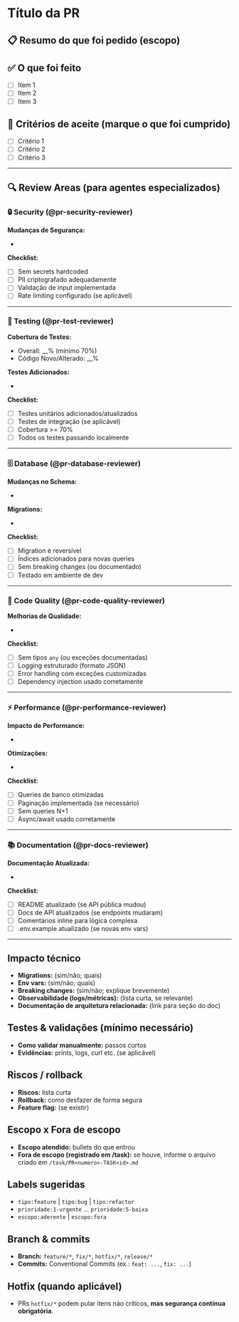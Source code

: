 # Título da PR
<!-- Use um título claro. Sugestão: Conventional Commits, ex.: feat: implementa X no módulo Y -->

## 📋 Resumo do que foi pedido (escopo)
<!-- Cole aqui, em 3–5 linhas, o que a tarefa/issue solicitou (o "pedido do escopo"). -->

## ✅ O que foi feito
- [ ] Item 1
- [ ] Item 2
- [ ] Item 3

## 🎯 Critérios de aceite (marque o que foi cumprido)
- [ ] Critério 1
- [ ] Critério 2
- [ ] Critério 3

---

## 🔍 Review Areas (para agentes especializados)

### 🔒 Security (@pr-security-reviewer)

**Mudanças de Segurança:**
<!-- Liste mudanças relacionadas a segurança ou escreva "N/A" -->
-

**Checklist:**
- [ ] Sem secrets hardcoded
- [ ] PII criptografado adequadamente
- [ ] Validação de input implementada
- [ ] Rate limiting configurado (se aplicável)

---

### 🧪 Testing (@pr-test-reviewer)

**Cobertura de Testes:**
- Overall: __% (mínimo 70%)
- Código Novo/Alterado: __%

**Testes Adicionados:**
<!-- Liste os testes adicionados -->
-

**Checklist:**
- [ ] Testes unitários adicionados/atualizados
- [ ] Testes de integração (se aplicável)
- [ ] Cobertura >= 70%
- [ ] Todos os testes passando localmente

---

### 🗄️ Database (@pr-database-reviewer)

**Mudanças no Schema:**
<!-- Liste mudanças no schema ou escreva "N/A" -->
-

**Migrations:**
<!-- Liste migrations criadas ou escreva "N/A" -->
-

**Checklist:**
- [ ] Migration é reversível
- [ ] Índices adicionados para novas queries
- [ ] Sem breaking changes (ou documentado)
- [ ] Testado em ambiente de dev

---

### 📝 Code Quality (@pr-code-quality-reviewer)

**Melhorias de Qualidade:**
<!-- Liste melhorias ou escreva "N/A" -->
-

**Checklist:**
- [ ] Sem tipos `any` (ou exceções documentadas)
- [ ] Logging estruturado (formato JSON)
- [ ] Error handling com exceções customizadas
- [ ] Dependency injection usado corretamente

---

### ⚡ Performance (@pr-performance-reviewer)

**Impacto de Performance:**
<!-- Descreva impacto ou escreva "N/A" -->
-

**Otimizações:**
<!-- Liste otimizações implementadas -->
-

**Checklist:**
- [ ] Queries de banco otimizadas
- [ ] Paginação implementada (se necessário)
- [ ] Sem queries N+1
- [ ] Async/await usado corretamente

---

### 📚 Documentation (@pr-docs-reviewer)

**Documentação Atualizada:**
<!-- Liste docs atualizados ou escreva "N/A" -->
-

**Checklist:**
- [ ] README atualizado (se API pública mudou)
- [ ] Docs de API atualizados (se endpoints mudaram)
- [ ] Comentários inline para lógica complexa
- [ ] .env.example atualizado (se novas env vars)

---

## Impacto técnico
- **Migrations:** (sim/não; quais)
- **Env vars:** (sim/não; quais)
- **Breaking changes:** (sim/não; explique brevemente)
- **Observabilidade (logs/métricas):** (lista curta, se relevante)
- **Documentação de arquitetura relacionada:** (link para seção do doc) <!-- (Req. #17) -->

## Testes & validações (mínimo necessário)
- **Como validar manualmente:** passos curtos
- **Evidências:** prints, logs, curl etc. (se aplicável)

## Riscos / rollback
- **Riscos:** lista curta
- **Rollback:** como desfazer de forma segura
- **Feature flag:** (se existir)

## Escopo x Fora de escopo
- **Escopo atendido:** bullets do que entrou
- **Fora de escopo (registrado em /task):** se houve, informe o arquivo criado em `/task/PR<numero>-TASK<id>.md`

## Labels sugeridas
- `tipo:feature` | `tipo:bug` | `tipo:refactor`
- `prioridade:1-urgente` … `prioridade:5-baixa`
- `escopo:aderente` | `escopo:fora`

## Branch & commits
- **Branch:** `feature/*`, `fix/*`, `hotfix/*`, `release/*`
- **Commits:** Conventional Commits (ex.: `feat: ...`, `fix: ...`)

## Hotfix (quando aplicável)
- PRs `hotfix/*` podem pular itens não críticos, **mas segurança continua obrigatória**.
